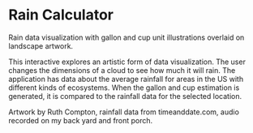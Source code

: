 # Rain Calculator
Rain data visualization with gallon and cup unit illustrations overlaid on landscape artwork.
 
This interactive explores an artistic form of data visualization. The user changes the dimensions of a cloud to see how much it will rain. The application has data about the average rainfall for areas in the US with different kinds of ecosystems. When the gallon and cup estimation is generated, it is compared to the rainfall data for the selected location.  

Artwork by Ruth Compton, rainfall data from timeanddate.com, audio recorded on my back yard and front porch.
 
